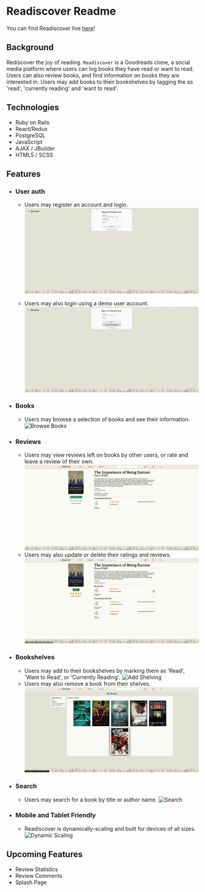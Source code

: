 # Readiscover Readme

You can find Readiscover live [here](https://readiscover.herokuapp.com/)!

## Background

Rediscover the joy of reading. `Readiscover` is a Goodreads clone, a social media platform where users can log books they have read or want to read. Users can also review books, and find information on books they are interested in. Users may add books to their bookshelves by tagging the as 'read', 'currently reading' and 'want to read'.

## Technologies

* Ruby on Rails
* React/Redux
* PostgreSQL
* JavaScript
* AJAX / JBuilder
* HTML5 / SCSS

## Features

* ### User auth 
    * Users may register an account and login.
    ![Sign Up](app/assets/images/signup-gif.gif)

    * Users may also login using a demo user account.
    ![Demo User](app/assets/images/demouser-gif.gif)

* ### Books
    * Users may browse a selection of books and see their information.
    ![Browse Books](app/assets/images/browse-gif.gif)

* ### Reviews
    * Users may view reviews left on books by other users, or rate and leave a review of their own.
    ![Add Review](app/assets/images/review-gif.gif)
    * Users may also update or delete their ratings and reviews.
    ![Delete Review](app/assets/images/delete-review-gif.gif)

* ### Bookshelves
    * Users may add to their bookshelves by marking them as 'Read', 'Want to Read', or 'Currently Reading'.
    ![Add Shelving](app/assets/images/addshelving.gif)
    * Users may also remove a book from their shelves.
    ![Remove Shelving](app/assets/images/removeshelving.gif)

* ### Search
    * Users may search for a book by title or author name.
    ![Search](app/assets/images/search-gif.gif)

* ### Mobile and Tablet Friendly
    * Readiscover is dynamically-scaling and built for devices of all sizes.
    ![Dynamic Scaling](app/assets/images/dynamic_gif.gif)

## Upcoming Features

* Review Statistics
* Review Comments
* Splash Page